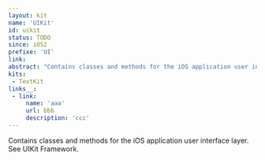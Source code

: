```yaml
---
layout: kit
name: 'UIKit'
id: uikit
status: TODO
since: iOS2
prefixe: 'UI'
link: 
abstract: "Contains classes and methods for the iOS application user interface layer. See UIKit Framework."
kits:
 - TextKit
links__:
 - link:
     name: 'aaa'
     url: bbb
     description: 'ccc'
---
```


Contains classes and methods for the iOS application user interface layer. See UIKit Framework.
